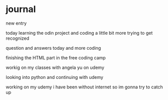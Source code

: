 # journal

new entry

today learning the odin project and coding a little bit more trying to get recognized

question and answers today and more coding

finishing the HTML part in the free coding camp

workig on my classes with angela yu on udemy

looking into python and continuing with udemy

working on my udemy i have been without internet so im gonna try to catch up
